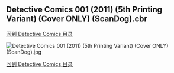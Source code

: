 ## Detective Comics 001 (2011) (5th Printing Variant) (Cover ONLY) (ScanDog).cbr


[回到 Detective Comics 目录](https://github.com/alicewish/markdown/blob/master/series/Detective-Comics.md)


![Detective Comics 001 (2011) (5th Printing Variant) (Cover ONLY) (ScanDog).jpg](https://wx1.sinaimg.cn/large/6a9fdecagy1fq332bw3jyj20zk1j9u0h.jpg)

[回到 Detective Comics 目录](https://github.com/alicewish/markdown/blob/master/series/Detective-Comics.md)

